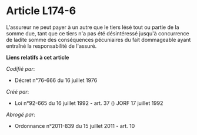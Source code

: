 # Article L174-6

L'assureur ne peut payer à un autre que le tiers lésé tout ou partie de la somme due, tant que ce tiers n'a pas été
désintéressé jusqu'à concurrence de ladite somme des conséquences pécuniaires du fait dommageable ayant entraîné la
responsabilité de l'assuré.

**Liens relatifs à cet article**

_Codifié par_:

  - Décret n°76-666 du 16 juillet 1976

_Créé par_:

  - Loi n°92-665 du 16 juillet 1992 - art. 37 () JORF 17 juillet 1992

_Abrogé par_:

  - Ordonnance n°2011-839 du 15 juillet 2011 - art. 10

